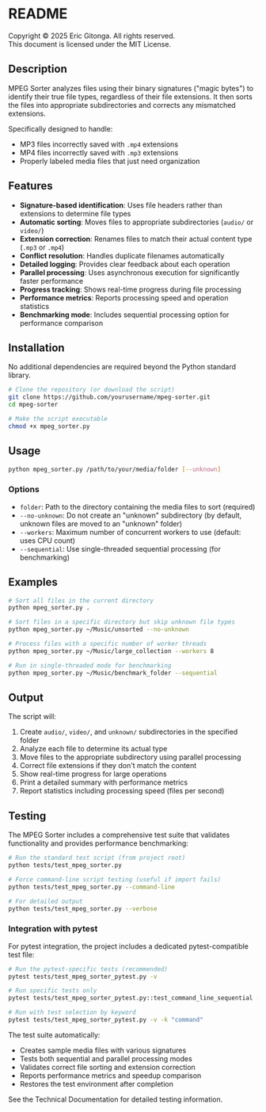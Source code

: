 # README

Copyright © 2025 Eric Gitonga. All rights reserved.  
This document is licensed under the MIT License.

## Description

MPEG Sorter analyzes files using their binary signatures ("magic bytes") to identify their true file types, regardless of their file extensions. It then sorts the files into appropriate subdirectories and corrects any mismatched extensions.

Specifically designed to handle:
- MP3 files incorrectly saved with `.mp4` extensions
- MP4 files incorrectly saved with `.mp3` extensions
- Properly labeled media files that just need organization

## Features

- **Signature-based identification**: Uses file headers rather than extensions to determine file types
- **Automatic sorting**: Moves files to appropriate subdirectories (`audio/` or `video/`)
- **Extension correction**: Renames files to match their actual content type (`.mp3` or `.mp4`)
- **Conflict resolution**: Handles duplicate filenames automatically
- **Detailed logging**: Provides clear feedback about each operation
- **Parallel processing**: Uses asynchronous execution for significantly faster performance
- **Progress tracking**: Shows real-time progress during file processing
- **Performance metrics**: Reports processing speed and operation statistics
- **Benchmarking mode**: Includes sequential processing option for performance comparison

## Installation

No additional dependencies are required beyond the Python standard library.

```bash
# Clone the repository (or download the script)
git clone https://github.com/yourusername/mpeg-sorter.git
cd mpeg-sorter

# Make the script executable
chmod +x mpeg_sorter.py
```

## Usage

```bash
python mpeg_sorter.py /path/to/your/media/folder [--unknown]
```

### Options

- `folder`: Path to the directory containing the media files to sort (required)
- `--no-unknown`: Do not create an "unknown" subdirectory (by default, unknown files are moved to an "unknown" folder)
- `--workers`: Maximum number of concurrent workers to use (default: uses CPU count)
- `--sequential`: Use single-threaded sequential processing (for benchmarking)

## Examples

```bash
# Sort all files in the current directory
python mpeg_sorter.py .

# Sort files in a specific directory but skip unknown file types
python mpeg_sorter.py ~/Music/unsorted --no-unknown

# Process files with a specific number of worker threads
python mpeg_sorter.py ~/Music/large_collection --workers 8

# Run in single-threaded mode for benchmarking
python mpeg_sorter.py ~/Music/benchmark_folder --sequential
```

## Output

The script will:
1. Create `audio/`, `video/`, and `unknown/` subdirectories in the specified folder
2. Analyze each file to determine its actual type
3. Move files to the appropriate subdirectory using parallel processing
4. Correct file extensions if they don't match the content
5. Show real-time progress for large operations
6. Print a detailed summary with performance metrics
7. Report statistics including processing speed (files per second)

## Testing

The MPEG Sorter includes a comprehensive test suite that validates functionality and provides performance benchmarking:

```bash
# Run the standard test script (from project root)
python tests/test_mpeg_sorter.py

# Force command-line script testing (useful if import fails)
python tests/test_mpeg_sorter.py --command-line

# For detailed output
python tests/test_mpeg_sorter.py --verbose
```

### Integration with pytest

For pytest integration, the project includes a dedicated pytest-compatible test file:

```bash
# Run the pytest-specific tests (recommended)
pytest tests/test_mpeg_sorter_pytest.py -v

# Run specific tests only
pytest tests/test_mpeg_sorter_pytest.py::test_command_line_sequential -v

# Run with test selection by keyword
pytest tests/test_mpeg_sorter_pytest.py -v -k "command"
```

The test suite automatically:
- Creates sample media files with various signatures
- Tests both sequential and parallel processing modes
- Validates correct file sorting and extension correction
- Reports performance metrics and speedup comparison
- Restores the test environment after completion

See the Technical Documentation for detailed testing information.
